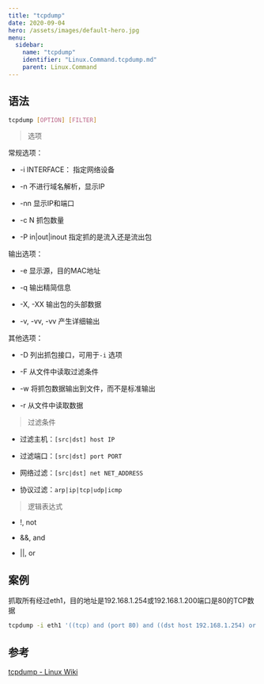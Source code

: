 ```yaml
---
title: "tcpdump"
date: 2020-09-04
hero: /assets/images/default-hero.jpg
menu:
  sidebar:
    name: "tcpdump"
    identifier: "Linux.Command.tcpdump.md"
    parent: Linux.Command
---
```


## 语法

```bash
tcpdump [OPTION] [FILTER]
```

> 选项

常规选项：

* -i INTERFACE： 指定网络设备

* -n 不进行域名解析，显示IP

* -nn 显示IP和端口

* -c N 抓包数量

* -P in|out|inout 指定抓的是流入还是流出包

输出选项：

* -e 显示源，目的MAC地址

* -q 输出精简信息

* -X, -XX 输出包的头部数据

* -v, -vv, -vv 产生详细输出

其他选项：

* -D 列出抓包接口，可用于`-i` 选项

* -F  从文件中读取过滤条件

* -w 将抓包数据输出到文件，而不是标准输出

* -r 从文件中读取数据

> 过滤条件

* 过滤主机：`[src|dst] host IP` 

* 过滤端口：`[src|dst] port PORT`

* 网络过滤：`[src|dst] net NET_ADDRESS`

* 协议过滤：`arp|ip|tcp|udp|icmp`

> 逻辑表达式

* !, not

* &&, and

* ||, or

## 案例

抓取所有经过eth1，目的地址是192.168.1.254或192.168.1.200端口是80的TCP数据

```bash
tcpdump -i eth1 '((tcp) and (port 80) and ((dst host 192.168.1.254) or (dst host 192.168.1.200)))'
```

## 参考

[tcpdump - Linux Wiki](https://linuxwiki.github.io/NetTools/tcpdump.html)
